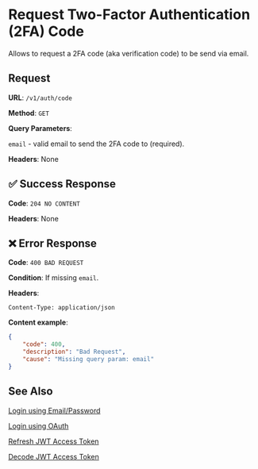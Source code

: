 # Request Two-Factor Authentication (2FA) Code

Allows to request a 2FA code (aka verification code) to be send via email.


## Request

**URL**: `/v1/auth/code`

**Method**: `GET`

**Query Parameters**:

`email` - valid email to send the 2FA code to (required).

**Headers**: None


## ✅ Success Response

**Code**: `204 NO CONTENT`

**Headers**: None

## ❌ Error Response

**Code**: `400 BAD REQUEST`

**Condition**: If missing `email`.

**Headers**:

`Content-Type: application/json`

**Content example**:

```json
{
    "code": 400,
    "description": "Bad Request",
    "cause": "Missing query param: email"
}
```

## See Also

[Login using Email/Password](LoginEmailPassword.md)

[Login using OAuth](LoginOAuth.md)

[Refresh JWT Access Token](RefreshJwt.md)

[Decode JWT Access Token](DecodeJwt.md)
